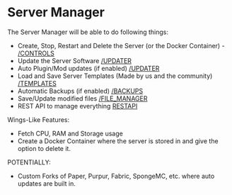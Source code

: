 # Server Manager

The Server Manager will be able to do following things:

- Create, Stop, Restart and Delete the Server (or the Docker Container) - [/CONTROLS](CONTROLS.md)
- Update the Server Software [/UPDATER](UPDATER.md)
- Auto Plugin/Mod updates (if enabled) [/UPDATER](UPDATER.md)
- Load and Save Server Templates (Made by us and the community) [/TEMPLATES](TEMPLATES.md)
- Automatic Backups (if enabled) [/BACKUPS](BACKUPS.md)
- Save/Update modified files [/FILE_MANAGER](FILE_MANAGER.md)
- REST API to manage everything [RESTAPI](RESTAPI)

Wings-Like Features:

- Fetch CPU, RAM and Storage usage
- Create a Docker Container where the server is stored in and give the option to delete it.

POTENTIALLY:

- Custom Forks of Paper, Purpur, Fabric, SpongeMC, etc. where auto updates are built in.